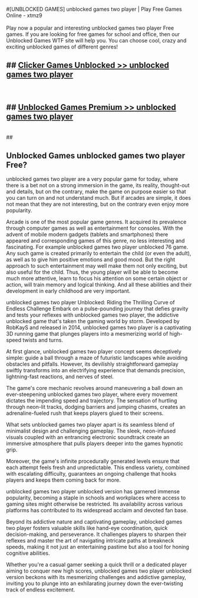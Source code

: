 #[UNBLOCKED GAMES] unblocked games two player | Play Free Games Online - xtmz9 <br>
<br>
Play now a popular and interesting unblocked games two player Free games. If you are looking for free games for school and office, then our Unblocked Games WTF site will help you. You can choose cool, crazy and exciting unblocked games of different genres!


## ##  [Clicker Games Unblocked >> unblocked games two player](http://freeplayer.one?title=unblocked_games_two_player&ref=22)
  <br>

##  ## [Unblocked Games Premium >> unblocked games two player](http://freeplayer.one?title=unblocked_games_two_player&ref=22)
  <br>
  ##



## Unblocked Games unblocked games two player Free?

unblocked games two player are a very popular game for today, where there is a bet not on a strong immersion in the game, its reality, thought-out and details, but on the contrary, make the game on purpose easier so that you can turn on and not understand much. But if arcades are simple, it does not mean that they are not interesting, but on the contrary even enjoy more popularity.

Arcade is one of the most popular game genres. It acquired its prevalence through computer games as well as entertainment for consoles. With the advent of mobile modern gadgets (tablets and smartphones) there appeared and corresponding games of this genre, no less interesting and fascinating. For example unblocked games two player unblocked 76 game. Any such game is created primarily to entertain the child (or even the adult), as well as to give him positive emotions and good mood. But the right approach to such entertainment may well make them not only exciting, but also useful for the child. Thus, the young player will be able to become much more attentive, learn to focus his attention on some certain object or action, will train memory and logical thinking. And all these abilities and their development in early childhood are very important.

unblocked games two player Unblocked: Riding the Thrilling Curve of Endless Challenge
Embark on a pulse-pounding journey that defies gravity and tests your reflexes with unblocked games two player, the addictive unblocked game that's taken the gaming world by storm. Developed by RobKayS and released in 2014, unblocked games two player is a captivating 3D running game that plunges players into a mesmerizing world of high-speed twists and turns.

At first glance, unblocked games two player concept seems deceptively simple: guide a ball through a maze of futuristic landscapes while avoiding obstacles and pitfalls. However, its devilishly straightforward gameplay swiftly transforms into an electrifying experience that demands precision, lightning-fast reactions, and nerves of steel.

The game's core mechanic revolves around maneuvering a ball down an ever-steepening unblocked games two player, where every movement dictates the impending speed and trajectory. The sensation of hurtling through neon-lit tracks, dodging barriers and jumping chasms, creates an adrenaline-fueled rush that keeps players glued to their screens.

What sets unblocked games two player apart is its seamless blend of minimalist design and challenging gameplay. The sleek, neon-infused visuals coupled with an entrancing electronic soundtrack create an immersive atmosphere that pulls players deeper into the games hypnotic grip.

Moreover, the game's infinite procedurally generated levels ensure that each attempt feels fresh and unpredictable. This endless variety, combined with escalating difficulty, guarantees an ongoing challenge that hooks players and keeps them coming back for more.

unblocked games two player unblocked version has garnered immense popularity, becoming a staple in schools and workplaces where access to gaming sites might otherwise be restricted. Its availability across various platforms has contributed to its widespread acclaim and devoted fan base.

Beyond its addictive nature and captivating gameplay, unblocked games two player fosters valuable skills like hand-eye coordination, quick decision-making, and perseverance. It challenges players to sharpen their reflexes and master the art of navigating intricate paths at breakneck speeds, making it not just an entertaining pastime but also a tool for honing cognitive abilities.

Whether you're a casual gamer seeking a quick thrill or a dedicated player aiming to conquer new high scores, unblocked games two player unblocked version beckons with its mesmerizing challenges and addictive gameplay, inviting you to plunge into an exhilarating journey down the ever-twisting track of endless excitement.
